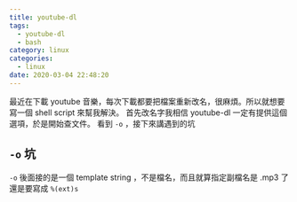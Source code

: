 ```yaml
---
title: youtube-dl
tags:
  - youtube-dl
  - bash
category: linux
categories:
  - linux
date: 2020-03-04 22:48:20
---
```


最近在下載 youtube 音樂，每次下載都要把檔案重新改名，很麻煩。所以就想要寫一個 shell script 來幫我解決。
首先改名字我相信 youtube-dl 一定有提供這個選項，於是開始查文件。
看到 `-o` ，接下來講遇到的坑

## `-o` 坑
`-o` 後面接的是一個 template string ，不是檔名，而且就算指定副檔名是 .mp3 了還是要寫成 `%(ext)s`


